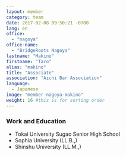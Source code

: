 ```yaml
---
layout: member
category: team
date: 2017-02-08 09:50:21 -0700
lang: en
office:
  - "nagoya"
office-name:
  - "BridgeRoots Nagoya"
lastname: "Makino"
firstname: "Taro"
alias: "makino"
title: "Associate"
association: "Aichi Bar Association"
language:
  - Japanese
image: "member-nagoya-makino"
weight: 16 #this is for sorting order
---
```



### Work and Education
- Tokai University Sugao Senior High School
- Sophia University (LL.B.,)
- Shinshu University (LL.M.,)
